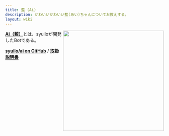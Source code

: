 ```yaml
---
title: 藍 (Ai)
description: かわいいかわいい藍(あい)ちゃんについてお教えする。
layout: wiki
---
```

<img src="https://github.com/syuilo/misskey/blob/develop/assets/ai-orig.png?raw=true" align="right" height="320"/>

[**Ai（藍）**](https://ai.misskey.io)とは、syuiloが開発したBotである。

[**syuilo/ai on GitHub**](https://github.com/syuilo/ai) / [**取扱説明書**](https://github.com/syuilo/ai/blob/master/torisetu.md)
